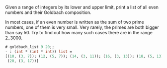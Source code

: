 
Given a range of integers by its lower and upper limit, print a list of
all even numbers and their Goldbach composition.

In most cases, if an even number is written as the sum of two prime
numbers, one of them is very small. Very rarely, the primes are both
bigger than say 50. Try to find out how many such cases there are in the
range 2..3000.

```ocaml
# goldbach_list 9 20;;
- : (int * (int * int)) list =
[(10, (3, 7)); (12, (5, 7)); (14, (3, 11)); (16, (3, 13)); (18, (5, 13));
 (20, (3, 17))]
```
